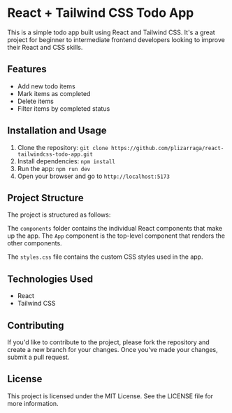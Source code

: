 # React + Tailwind CSS Todo App

This is a simple todo app built using React and Tailwind CSS. It's a great project for beginner to intermediate frontend developers looking to improve their React and CSS skills.

## Features

- Add new todo items
- Mark items as completed
- Delete items
- Filter items by completed status

## Installation and Usage

1. Clone the repository: `git clone https://github.com/plizarraga/react-tailwindcss-todo-app.git`
2. Install dependencies: `npm install`
3. Run the app: `npm run dev`
4. Open your browser and go to `http://localhost:5173`

## Project Structure

The project is structured as follows:


The `components` folder contains the individual React components that make up the app. The `App` component is the top-level component that renders the other components.

The `styles.css` file contains the custom CSS styles used in the app.

## Technologies Used

- React
- Tailwind CSS

## Contributing

If you'd like to contribute to the project, please fork the repository and create a new branch for your changes. Once you've made your changes, submit a pull request.

## License

This project is licensed under the MIT License. See the LICENSE file for more information.
